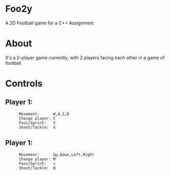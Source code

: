 # Foo2y
A 2D Football game for a C++ Assignment

# About
It's a 2-player game currently, with 2 players facing each other in a game of football

# Controls
## Player 1: 
          Movement:      W,A,S,D
          Change player: C
          Pass/Sprint:   V 
          Shoot/Tackle:  X
          
## Player 1: 
          Movement:      Up,Down,Left,Right
          Change player: M
          Pass/Sprint:   < 
          Shoot/Tackle:  N
